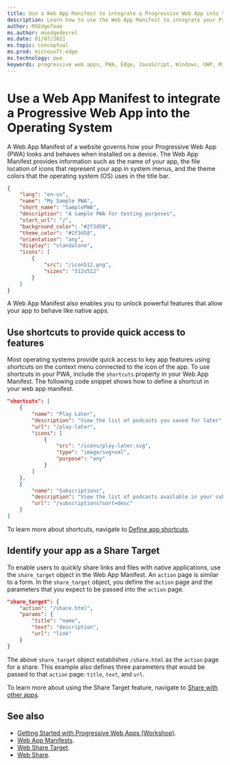 ```yaml
---
title: Use a Web App Manifest to integrate a Progressive Web App into the Operating System
description: Learn how to use the Web App Manifest to integrate your Progressive Web App into your operating system.
author: MSEdgeTeam
ms.author: msedgedevrel
ms.date: 01/07/2021
ms.topic: conceptual
ms.prod: microsoft-edge
ms.technology: pwa
keywords: progressive web apps, PWA, Edge, JavaScript, Windows, UWP, Microsoft Store
---
```

# Use a Web App Manifest to integrate a Progressive Web App into the Operating System

<!-- todo: above the Shortcuts section, add basics/code, like in the workshop or MDN content overview of properties (want the barebones that are needed to get started).  The workshop walks through effects (slide 55 "A little color").  The workshop might be helpful to watch when writing, to explain the bits & pieces.  Walks through web app manifests & service workers. -->

<!-- todo: when these experimental features land in the manifest and so are no longer experimental, move the "URI Protocol Handling" & "URL Link Handling" sections from article [Experimental features in Progressive Web Apps (PWAs)](experimental-features/index.md) into the present article, but preserve the two headings there, move them to the bottom, with a link pointing to the moved sections in this article. -->

A Web App Manifest of a website governs how your Progressive Web App (PWA) looks and behaves when installed on a device.  The Web App Manifest provides information such as the name of your app, the file location of icons that represent your app in system menus, and the theme colors that the operating system (OS) uses in the title bar.    

```json
{
    "lang": "en-us",
    "name": "My Sample PWA",
    "short_name": "SamplePWA",
    "description": "A sample PWA for testing purposes",
    "start_url": "/",
    "background_color": "#2f3d58",
    "theme_color": "#2f3d58",
    "orientation": "any",
    "display": "standalone",
    "icons": [
        {
            "src": "/icon512.png",
            "sizes": "512x512"
        }
    ]
}
```  

A Web App Manifest also enables you to unlock powerful features that allow your app to behave like native apps.  


<!-- ====================================================================== -->
## Use shortcuts to provide quick access to features

Most operating systems provide quick access to key app features using shortcuts on the context menu connected to the icon of the app.  To use shortcuts in your PWA, include the `shortcuts` property in your Web App Manifest.  The following code snippet shows how to define a shortcut in your web app manifest.  

```json
"shortcuts": [
    {
        "name": "Play Later",
        "description": "View the list of podcasts you saved for later",
        "url": "/play-later",
        "icons": [
            {
                "src": "/icons/play-later.svg",
                "type": "image/svg+xml",
                "purpose": "any"
            }
        ]
    },
    {
        "name": "Subscriptions",
        "description": "View the list of podcasts available in your subscription",
        "url": "/subscriptions?sort=desc"
    }
]
```  

To learn more about shortcuts, navigate to [Define app shortcuts](shortcuts.md).  


<!-- ====================================================================== -->
## Identify your app as a Share Target

To enable users to quickly share links and files with native applications, use the `share_target` object in the Web App Manifest.  An `action` page is similar to a form.  In the `share_target` object, you define the `action` page and the parameters that you expect to be passed into the `action` page.  

```json
"share_target": {
    "action": "/share.html",
    "params": {
        "title": "name",
        "text": "description",
        "url": "link"
    }
}
```  

The above `share_target` object establishes `/share.html` as the `action` page for a share.  This example also defines three parameters that would be passed to that `action` page: `title`, `text`, and `url`.  

To learn more about using the Share Target feature, navigate to [Share with other apps](share.md).  


<!-- ====================================================================== -->
## See also

*  [Getting Started with Progressive Web Apps (Workshop)][AaronPWAWorkshop].
*  [Web App Manifests][MDNWebAppManifests].
*  [Web Share Target][GitHubWicgWebShareTarget].
*  [Web Share][GithubW3cWebShare].


<!-- ====================================================================== -->
<!-- links -->
<!-- external links -->
[MDNWebAppManifests]: https://developer.mozilla.org/docs/Web/Manifest "Web app manifests | MDN"
[GitHubWicgWebShareTarget]: https://wicg.github.io/web-share-target "Web Share Target API | WICG"
[GithubW3cWebShare]: https://w3c.github.io/web-share/ "Web Share API | WICG"
[AaronPWAWorkshop]: https://noti.st/aarongustafson/co3b5z/getting-started-with-progressive-web-apps-workshop "Getting Started with Progressive Web Apps [Workshop]"